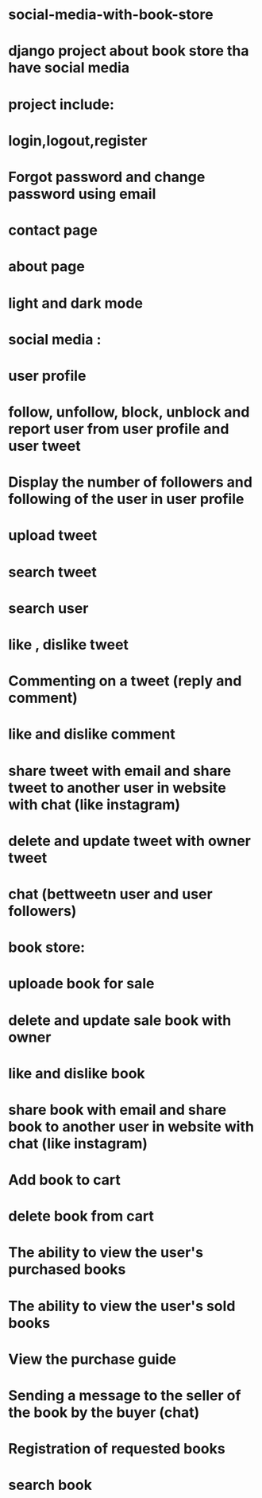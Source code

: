 # social-media-with-book-store
# django project about book store tha have social media

# project include:
# login,logout,register
# Forgot password and change password using email
# contact page 
# about page
# light and dark mode
# social media :
# user profile
# follow, unfollow, block, unblock and report user from user profile and user tweet
# Display the number of followers and following of the user in user profile
# upload tweet
# search tweet
# search user
# like , dislike tweet
# Commenting on a tweet (reply and comment)
# like and dislike comment
# share tweet with email and share tweet to another user in website with chat (like instagram)
# delete and update tweet with owner tweet
# chat (bettweetn user and user followers)
# book store:
# uploade book for sale
# delete and update sale book with owner
# like and dislike book
# share book with email and share book to another user in website with chat (like instagram)
# Add book to cart
# delete book from cart
# The ability to view the user's purchased books
# The ability to view the user's sold books
# View the purchase guide
# Sending a message to the seller of the book by the buyer (chat)
# Registration of requested books
# search book


 
